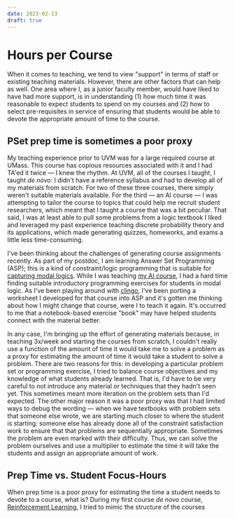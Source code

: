 ```yaml
---
date: 2023-02-13
draft: true
---
```


# Hours per Course

When it comes to teaching, we tend to view "support" in terms of staff or existing teaching materials. However, there are other factors that can help as well. One area where I, as a junior faculty member, would have liked to have had more support, is in understanding (1) how much time it was reasonable to expect students to spend on my courses and (2) how to select pre-requisites in service of ensuring that students would be able to devote the appropriate amount of time to the course.<!-- more -->

## PSet prep time is sometimes a poor proxy

My teaching experience prior to UVM was for a large required course at UMass. This course has copious resources associated with it and I had TA'ed it twice &mdash; I knew the rhythm. At UVM, all of the courses I taught, I taught _de novo_: I didn't have a reference syllabus and had to develop all of my materials from scratch. For two of these three courses, there simply weren't suitable materials available. For the third &mdash; an AI course &mdash; I was attempting to tailor the course to topics that could help me recruit student researchers, which meant that I taught a course that was a bit peculiar. That said, I was at least able to pull some problems from a logic textbook I liked and leveraged my past experience teaching discrete probability theory and its applications, which made generating quizzes, homeworks, and exams a little less time-consuming. 

I've been thinking about the challenges of generating course assignments recently. As part of my postdoc, I am learning Answer Set Programming (ASP); this is a kind of constraint/logic programming that is suitable for [capturing modal logics](https://arxiv.org/pdf/2108.04194). While I was teaching [my AI course](https://etosch.github.io/CS295A-S22/), I had a hard time finding suitable introductory programming exercises for students in modal logic. As I've been playing around with [clingo](https://potassco.org/clingo/), I've been porting a worksheet I developed for that course into ASP and it's gotten me thinking about how I might change that course, were I to teach it again. It's occurred to me that a notebook-based exercise "book" may have helped students connect with the material better. 

In any case, I'm bringing up the effort of generating materials because, in teaching 3x/week and starting the courses from scratch, I couldn't really use a function of the amount of time it would take me to solve a problem as a proxy for estimating the amount of time it would take a student to solve a problem. There are two reasons for this: in developing a particular problem set or programming exercise, I tried to balance course objectives and my knowledge of what students already learned. That is, I'd have to be very careful to not introduce any material or techniques that they hadn't seen yet. This sometimes meant more iteration on the problem sets than I'd expected. The other major reason it was a poor proxy was that I had limited ways to debug the wording &mdash; when we have textbooks with problem sets that someone else wrote, we are starting much closer to where the student is starting: someone else has already done all of the constraint satisfaction work to ensure that that problems are sequentially appropriate. Sometimes the problem are even marked with their difficulty. Thus, we can solve the problem ourselves and use a multiplier to estimate the time it will take the students and assign an appropriate amount of work. 

## Prep Time vs. Student Focus-Hours

When prep time is a poor proxy for estimating the time a student needs to devote to a course, what is? During my first course _de novo_ course, [Reinforcement Learning](), I tried to mimic the structure of the courses